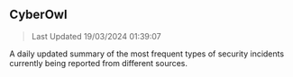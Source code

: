 ## CyberOwl 
> Last Updated 19/03/2024 01:39:07 


A daily updated summary of the most frequent types of security incidents currently being reported from different sources.

